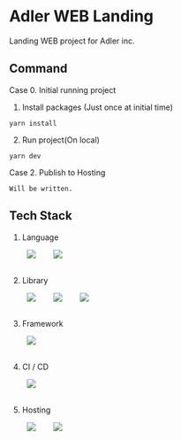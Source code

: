 # Adler WEB Landing

Landing WEB project for Adler inc.

## Command

Case 0. Initial running project

1. Install packages (Just once at initial time)

```
yarn install
```

2. Run project(On local)

```
yarn dev
```

Case 2. Publish to Hosting

```
Will be written.
```

## Tech Stack

1. Language
<div style="display: flex; gap: 2rem; margin-left: 2rem;">
  <img src="https://img.shields.io/badge/JavaScript-323330?style=for-the-badge&logo=javascript&logoColor=F7DF1E" />
  <img src="https://img.shields.io/badge/TypeScript-007ACC?style=for-the-badge&logo=typescript&logoColor=white" />
</div>
<br />

2. Library
<div style="display: flex; gap: 2rem; margin-left: 2rem;">
  <img src="https://img.shields.io/badge/React-20232A?style=for-the-badge&logo=react&logoColor=61DAFB" />
  <img src="https://img.shields.io/badge/Material%20UI-007FFF?style=for-the-badge&logo=mui&logoColor=white" />
  <img src="https://img.shields.io/badge/Z-zustand-FFFFFF.svg?style=for-the-badge" />
</div>
<br />

3. Framework
<div style="display: flex; gap: 2rem; margin-left: 2rem;">
  <img src="https://img.shields.io/badge/next%20js-000000?style=for-the-badge&logo=nextdotjs&logoColor=white" />
</div>
<br />

4. CI / CD
<div style="display: flex; gap: 2rem; margin-left: 2rem;">
  <img src="https://img.shields.io/badge/github%20actions-%232671E5.svg?style=for-the-badge&logo=githubactions&logoColor=white" />
</div>
<br />

5. Hosting
<div style="display: flex; gap: 2rem; margin-left: 2rem;">
  <img src="https://img.shields.io/badge/AWS CloudFront-%23FF9900.svg?style=for-the-badge&logo=amazon-aws&logoColor=white" />
  <img src="https://img.shields.io/badge/AWS S3-%23FF9900.svg?style=for-the-badge&logo=amazon-aws&logoColor=white" />
</div>
<br />
